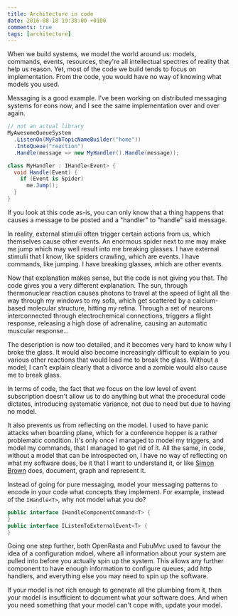 ```yaml
---
title: Architecture in code
date: 2016-08-18 19:38:00 +0100
comments: true
tags: [architecture]
---
```


When we build systems, we model the world around us: models, commands, events,
resources, they're all intellectual spectres of reality that help us reason. 
Yet, most of the code we build tends to focus on implementation. From the code,
you would have no way of knowing what models you used.

Messaging is a good example. I've been working on distributed messaging systems
for eons now, and I see the same implementation over and over again.

```csharp
// not an actual library
MyAwesomeQueueSystem
  .ListenOn(MyFabTopicNameBuilder("home"))
  .IntoQueue("reaction")
  .Handle(message => new MyHandler().Handle(message));

class MyHandler : IHandle<Event> {
  void Handle(Event) {
    if (Event is Spider)
      me.Jump();
  }
}
```

If you look at this code as-is, you can only know that a thing happens that
causes a message to be posted and a "handler" to "handle" said message.

In reality, external stimulii often trigger certain actions from us, which 
themselves cause other events. An enormous spider next to me may make me jump
which may well result into me breaking glasses. I have external stimulii that
I know, like spiders crawling, which are events. I have commands, like jumping. I have breaking
glasses, which are other events.

Now that explanation makes sense, but the code is not giving you that. The code
gives you a very different explanation. The sun, through thermonuclear reaction
causes photons to travel at the speed of light all the way through my windows to
my sofa, which get scattered by a calcium-based molecular structure, hitting my
retina. Through a set of neurons interconnected through electrochemical
 connections, triggers a flight response, releasing a high dose
of adrenaline, causing an automatic muscular response...

The description is now too detailed, and it becomes very hard to know why I
broke the glass. It would also become increasingly difficult to explain to you
various other reactions that would lead me to break the glass. Without a model,
I can't explain clearly that a divorce and a zombie would also cause me to break
glass.

In terms of code, the fact that we focus on the low level of event subscription
doesn't allow us to do anything but what the procedural code dictates,
introducing systematic variance, not due to need but due to having no model.

It also prevents us from reflecting on the model. I used to have panic attacks
when boarding plane, which for a conference hopper is a rather problematic
condition. It's only once I managed to model my triggers, and model my commands,
that I managed to get rid of it. All the same, in code, without a model that
can be introspected on, I have no way of reflecting on what my software does, 
be it that I want to understand it, or like [Simon Brown][simonbrown] does,
document, graph and represent it.

Instead of going for pure messaging, model your messaging patterns to encode
in your code what concepts they implement. For example, instead of the 
`IHandle<T>`, why not model what you do?

```csharp
public interface IHandleComponentCommand<T> {
}
public interface IListenToExternalEvent<T> {
}
```

Going one step further, both OpenRasta and FubuMvc used to favour the idea of
a configuration mdoel, where all information about your system are pulled into
before you actually spin up the system. This allows any further component to
have enough information to configure queues, add http handlers, and everything
else you may need to spin up the software.

If your model is not rich enough to generate all the plumbing from it, then
your model is insufficient to document what your software does. And when you
need something that your model can't cope with, update your model.

[simonbrown]: <http://www.codingthearchitecture.com/blogentries/1.html>